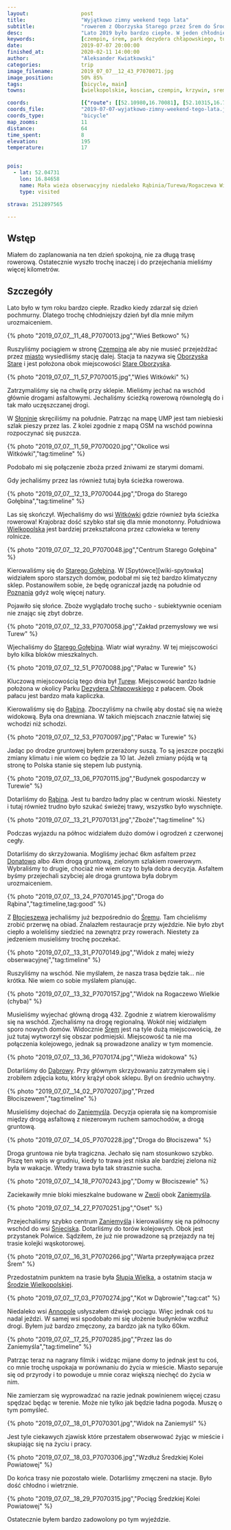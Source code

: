 ```yaml
---
layout:                 post
title:                  "Wyjątkowo zimny weekend tego lata"
subtitle:               "rowerem z Oborzyska Starego przez Śrem do Środy Wielkopolskiej"
desc:                   "Lato 2019 było bardzo ciepłe. W jeden chłodniejszy weekend postanowiłem przejechać tereny na południu Poznania, głównie przez Śrem."
keywords:               [czempin, śrem, park dezydera chłapowskiego, turew, pałac, stary gołębin, błociszewo, dąbrowa, zaniemyśl, śnieciska, słupia wielka]
date:                   2019-07-07 20:00:00
finished_at:            2020-02-11 14:00:00
author:                 "Aleksander Kwiatkowski"
categories:             trip
image_filename:         2019_07_07__12_43_P7070071.jpg
image_position:         50% 85%
tags:                   [bicycle, main]
towns:                  [wielkopolskie, koscian, czempin, krzywin, srem, zaniemysl, sroda_wielkopolska]

coords:                 [{"route": [[52.10980,16.70081], [52.10315,16.72724], [52.07847,16.72570], [52.08470,16.77805], [52.04407,16.87006], [52.08143,16.89598], [52.09103,17.01786], [52.10727,17.04567], [52.11264,17.11691], [52.15553,17.16000], [52.19837,17.19038], [52.21625,17.21974], [52.21236,17.27587], [52.21636,17.27930]], "type": "bicycle"}]
coords_file:            "2019-07-07-wyjatkowo-zimny-weekend-tego-lata.json"
coords_type:            "bicycle"
map_zooms:              11
distance:               64
time_spent:             8
elevation:              195
temperature:            17


pois:
  - lat: 52.04731
    lon: 16.84658
    name: Mała wieża obserwacyjny niedaleko Rąbinia/Turewa/Rogaczewa Wielkiego
    type: visited

strava: 2512897565

---
```


[wiki-czempin]: https://pl.wikipedia.org/wiki/Czempi%C5%84
[wiki-oborzyska-stare-stacja]: https://pl.wikipedia.org/wiki/Oborzyska_Stare
[wiki-stare-oborzyska]: https://pl.wikipedia.org/wiki/Stare_Oborzyska
[wiki-slonin]: https://pl.wikipedia.org/wiki/S%C5%82onin
[wiki-witkowki]: https://pl.wikipedia.org/wiki/Witk%C3%B3wki_(wie%C5%9B_w_wojew%C3%B3dztwie_wielkopolskim)
[wiki-wielkopolska]: https://pl.wikipedia.org/wiki/Wielkopolska
[wiki-stary-golebin]: https://pl.wikipedia.org/wiki/Stary_Go%C5%82%C4%99bin
[wiki-spytowki]: https://pl.wikipedia.org/wiki/Spytk%C3%B3wki
[wiki-poznan]: https://pl.wikipedia.org/wiki/Pozna%C5%84
[wiki-turew]: https://pl.wikipedia.org/wiki/Turew_(wie%C5%9B_w_wojew%C3%B3dztwie_wielkopolskim)
[wiki-dezyder]: https://pl.wikipedia.org/wiki/Dezydery_Ch%C5%82apowski
[wiki-rabin]: https://pl.wikipedia.org/wiki/R%C4%85bi%C5%84
[wiki-donatowo]: https://pl.wikipedia.org/wiki/Donatowo_(wojew%C3%B3dztwo_wielkopolskie)
[wiki-blociszewo]: https://pl.wikipedia.org/wiki/B%C5%82ociszewo
[wiki-srem]: https://pl.wikipedia.org/wiki/%C5%9Arem
[wiki-dabrowa]: https://pl.wikipedia.org/wiki/D%C4%85browa_(powiat_%C5%9Bremski)
[wiki-zaniemysl]: https://pl.wikipedia.org/wiki/Zaniemy%C5%9Bl
[wiki-zwola]: https://pl.wikipedia.org/wiki/Zwola_(wojew%C3%B3dztwo_wielkopolskie)
[wiki-snieciska]: https://pl.wikipedia.org/wiki/%C5%9Anieciska
[wiki-slupia-wielka]: https://pl.wikipedia.org/wiki/S%C5%82upia_Wielka
[wiki-sroda-wlkp]: https://pl.wikipedia.org/wiki/%C5%9Aroda_Wielkopolska
[wiki-annopole]: https://pl.wikipedia.org/wiki/Annopole_(powiat_%C5%9Bredzki)

## Wstęp

Miałem do zaplanowania na ten dzień spokojną, nie za długą trasę rowerową.
Ostatecznie wyszło trochę inaczej i do przejechania mieliśmy więcej kilometrów.

## Szczegóły

Lato było w tym roku bardzo ciepłe. Rzadko kiedy zdarzał się dzień pochmurny.
Dlatego trochę chłodniejszy dzień był dla mnie miłym urozmaiceniem.

{% photo "2019_07_07__11_48_P7070013.jpg","Wieś Betkowo" %}

Ruszyliśmy pociągiem w stronę [Czempina][wiki-czempin] ale aby nie musieć przejeżdżać
przez [miasto][wiki-czempin] wysiedliśmy stację dalej. Stacja ta nazywa się
[Oborzyska Stare][wiki-oborzyska-stare-stacja] i jest położona obok
miejscowości [Stare Oborzyska][wiki-stare-oborzyska].

{% photo "2019_07_07__11_57_P7070015.jpg","Wieś Witkówki" %}

Zatrzymaliśmy się na chwilę przy sklepie. Mieliśmy jechać na wschód głównie
drogami asfaltowymi.
Jechaliśmy ścieżką rowerową równoległą do i tak mało uczęszczanej drogi.

W [Słoninie][wiki-slonin] skręciliśmy na południe. Patrząc na mapę UMP jest tam
niebieski szlak pieszy przez las. Z kolei zgodnie z mapą OSM na wschód powinna rozpoczynać
się puszcza.

{% photo "2019_07_07__11_59_P7070020.jpg","Okolice wsi Witkówki","tag:timeline" %}

Podobało mi się połączenie zboża przed żniwami ze starymi domami.

Gdy jechaliśmy przez las również tutaj była ścieżka rowerowa.

{% photo "2019_07_07__12_13_P7070044.jpg","Droga do Starego Gołębina","tag:timeline" %}

Las się skończył. Wjechaliśmy do wsi [Witkówki][wiki-witkowki] gdzie również była
ścieżka rowerowa! Krajobraz dość szybko stał się dla mnie monotonny.
Południowa [Wielkopolska][wiki-wielkopolska] jest bardziej przekształcona przez człowieka
w tereny rolnicze.

{% photo "2019_07_07__12_20_P7070048.jpg","Centrum Starego Gołębina" %}

Kierowaliśmy się do [Starego Gołębina][wiki-stary-golebin]. W [Spytówce][wiki-spytowka]
widziałem sporo starszych domów, podobał mi się też bardzo klimatyczny sklep.
Postanowiłem sobie, że będę ograniczał jazdę na południe od [Poznania][wiki-poznan]
gdyż wolę więcej natury.

Pojawiło się słońce. Zboże wyglądało trochę sucho - subiektywnie oceniam nie znając
się zbyt dobrze.

{% photo "2019_07_07__12_33_P7070058.jpg","Zakład przemysłowy we wsi Turew" %}

Wjechaliśmy do [Starego Gołębina][wiki-stary-golebin]. Wiatr wiał wyraźny.
W tej miejscowości było kilka bloków mieszkalnych.

{% photo "2019_07_07__12_51_P7070088.jpg","Pałac w Turewie" %}

Kluczową miejscowością tego dnia był [Turew][wiki-turew]. Miejscowość bardzo ładnie położona w
okolicy Parku [Dezydera Chłapowskiego][wiki-dezyder] z pałacem.
Obok pałacu jest bardzo mała kapliczka.

Kierowaliśmy się do [Rąbina][wiki-rabin]. Zboczyliśmy na chwilę
aby dostać się na wieżę widokową.
Była ona drewniana. W takich miejscach znacznie łatwiej się wchodzi niż schodzi.

{% photo "2019_07_07__12_53_P7070097.jpg","Pałac w Turewie" %}

Jadąc po drodze gruntowej byłem przerażony suszą. To są jeszcze początki
zmiany klimatu i nie wiem co będzie za 10 lat. Jeżeli zmiany pójdą w tą stronę
to Polska stanie się stepem lub pustynią.

{% photo "2019_07_07__13_06_P7070115.jpg","Budynek gospodarczy w Turewie" %}

Dotarliśmy do [Rąbina][wiki-rabin]. Jest tu bardzo ładny plac w centrum wioski.
Niestety i tutaj również trudno było szukać świeżej trawy, wszystko było
wyschnięte.

{% photo "2019_07_07__13_21_P7070131.jpg","Zboże","tag:timeline" %}

Podczas wyjazdu na północ widziałem dużo domów i ogrodzeń z czerwonej cegły.

Dotarliśmy do skrzyżowania. Mogliśmy jechać 6km asfaltem przez
[Donatowo][wiki-donatowo] albo 4km drogą gruntową, zielonym szlakiem rowerowym.
Wybraliśmy to drugie, chociaż nie wiem czy to była dobra decyzja.
Asfaltem byśmy przejechali szybciej ale droga gruntowa była dobrym
urozmaiceniem.

{% photo "2019_07_07__13_24_P7070145.jpg","Droga do Rąbina","tag:timeline,tag:good" %}

Z [Błocieszewa][wiki-blociszewo] jechaliśmy już bezpośrednio do
[Śremu][wiki-srem]. Tam chcieliśmy zrobić przerwę na obiad. Znalazłem
restauracje przy wjeździe. Nie było zbyt ciepło a woleliśmy siedzieć na zewnątrz
przy rowerach. Niestety za jedzeniem musieliśmy trochę poczekać.

{% photo "2019_07_07__13_31_P7070149.jpg","Widok z małej wieży obserwacyjnej","tag:timeline" %}

Ruszyliśmy na wschód. Nie myślałem, że nasza trasa będzie tak... nie krótka.
Nie wiem co sobie myślałem planując.

{% photo "2019_07_07__13_32_P7070157.jpg","Widok na Rogaczewo Wielkie (chyba)" %}

Musieliśmy wyjechać główną drogą 432. Zgodnie z wiatrem kierowaliśmy
się na wschód. Zjechaliśmy na drogę regionalną. Wokół niej
widziałęm sporo nowych domów. Widocznie [Śrem][wiki-srem] jest na tyle
dużą miejscowością, że już tutaj wytworzył się obszar podmiejski.
Miejscowość ta nie ma połączenia kolejowego, jednak są prowadzone
analizy w tym momencie.

{% photo "2019_07_07__13_36_P7070174.jpg","Wieża widokowa" %}

Dotarliśmy do [Dąbrowy][wiki-dabrowa]. Przy głównym skrzyżowaniu zatrzymałem
się i zrobiłem zdjęcia kotu, który krążył obok sklepu.
Był on średnio uchwytny.

{% photo "2019_07_07__14_02_P7070207.jpg","Przed Błociszewem","tag:timeline" %}

Musieliśmy dojechać do [Zaniemyśla][wiki-zaniemysl]. Decyzja
opierała się na kompromisie między drogą asfaltową z niezerowym ruchem
samochodów, a drogą gruntową.

{% photo "2019_07_07__14_05_P7070228.jpg","Droga do Błociszewa" %}

Droga gruntowa nie była tragiczna. Jechało się nam stosunkowo szybko.
Piszę ten wpis w grudniu, kiedy to trawa jest niska ale bardziej zielona
niż była w wakacje. Wtedy trawa była tak strasznie sucha.

{% photo "2019_07_07__14_18_P7070243.jpg","Domy w Błociszewie" %}

Zaciekawiły mnie bloki mieszkalne budowane w [Zwoli][wiki-zwola]
obok [Zaniemyśla][wiki-zaniemysl].

{% photo "2019_07_07__14_27_P7070251.jpg","Oset" %}

Przejechaliśmy szybko centrum [Zaniemyśla][wiki-zaniemysl]
i kierowaliśmy się na północny wschód do
wsi [Śnieciska][wiki-snieciska]. Dotarliśmy do torów kolejowych.
Obok jest przystanek Polwice. Sądziłem, że już nie prowadzone są przejazdy
na tej trasie kolejki wąskotorowej.

{% photo "2019_07_07__16_31_P7070266.jpg","Warta przepływająca przez Śrem" %}

Przedostatnim punktem na trasie była [Słupia Wielka][wiki-slupia-wielka],
a ostatnim stacja w [Środzie Wielkopolskiej][wiki-sroda-wlkp].

{% photo "2019_07_07__17_03_P7070274.jpg","Kot w Dąbrowie","tag:cat" %}

Niedaleko wsi [Annopole][wiki-annopole] usłyszałem dźwięk pociągu.
Więc jednak coś tu nadal jeździ. W samej wsi spodobało mi się ułożenie
budynków wzdłuż drogi. Byłem już bardzo zmęczony, za bardzo jak
na tylko 60km.

{% photo "2019_07_07__17_25_P7070285.jpg","Przez las do Zaniemyśla","tag:timeline" %}

Patrząc teraz na nagrany filmik i widząc mijane domy to jednak jest tu coś,
co mnie trochę uspokaja w porównaniu do życia w mieście. Miasto separuje się
od przyrody i to powoduje u mnie coraz większą niechęć do życia w nim.

Nie zamierzam się wyprowadzać na razie jednak powinienem więcej czasu spędzać
będąc w terenie. Może nie tylko jak będzie ładna pogoda. Muszę o tym pomyśleć.

{% photo "2019_07_07__18_01_P7070301.jpg","Widok na Zaniemyśl" %}

Jest tyle ciekawych zjawisk które przestałem obserwować żyjąc w mieście
i skupiając się na życiu i pracy.

{% photo "2019_07_07__18_03_P7070306.jpg","Wzdłuż Średzkiej Kolei Powiatowej" %}

Do końca trasy nie pozostało wiele. Dotarliśmy zmęczeni na stacje.
Było dość chłodno i wietrznie.

{% photo "2019_07_07__18_29_P7070315.jpg","Pociąg Średzkiej Kolei Powiatowej" %}

Ostatecznie byłem bardzo zadowolony po tym wyjeździe.
